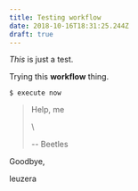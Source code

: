 ```yaml
---
title: Testing workflow
date: 2018-10-16T18:31:25.244Z
draft: true
---
```

_This_ is just a test.

Trying this **workflow** thing.

```
$ execute now
```

> Help, me 
>
> \
>
>
> -- Beetles

Goodbye,

leuzera

